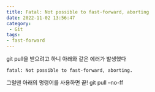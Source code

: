 ```yaml
---
title: Fatal: Not possible to fast-forward, aborting
date: 2022-11-02 13:56:47
category:
 - Git
tags: 
- fast-forward
---
```


git pull을 받으려고 하니 아래와 같은 에러가 발생했다
```
fatal: Not possible to fast-forward, aborting.
```

그럴땐 아래의 명령어를 사용하면 끝!
git pull –no-ff
